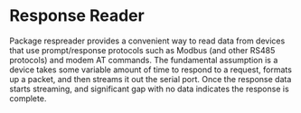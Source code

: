 # Response Reader

Package respreader provides a convenient way to read data from devices that use
prompt/response protocols such as Modbus (and other RS485 protocols) and modem
AT commands. The fundamental assumption is a device takes some variable amount of
time to respond to a request, formats up a packet, and then streams it out the
serial port. Once the response data starts streaming, and significant gap with
no data indicates the response is complete.

